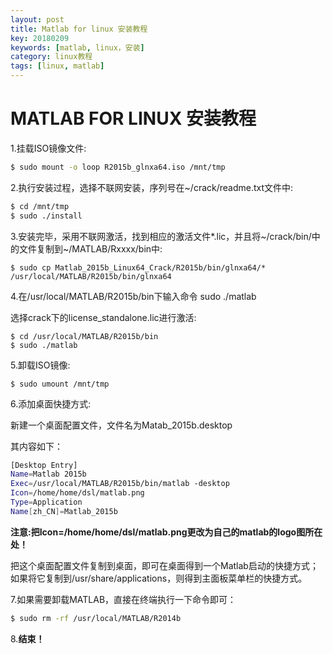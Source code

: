 ```yaml
---
layout: post
title: Matlab for linux 安装教程
key: 20180209
keywords: [matlab, linux，安装]   
category: linux教程
tags: [linux, matlab]
---
```


# MATLAB FOR LINUX 安装教程
1.挂载ISO镜像文件:

```bash
$ sudo mount -o loop R2015b_glnxa64.iso /mnt/tmp
```
2.执行安装过程，选择不联网安装，序列号在~/crack/readme.txt文件中:

```bash
$ cd /mnt/tmp
$ sudo ./install
```
3.安装完毕，采用不联网激活，找到相应的激活文件*.lic，并且将~/crack/bin/中的文件复制到~/MATLAB/Rxxxx/bin中:

```shell
$ sudo cp Matlab_2015b_Linux64_Crack/R2015b/bin/glnxa64/* /usr/local/MATLAB/R2015b/bin/glnxa64
```
4.在/usr/local/MATLAB/R2015b/bin下输入命令 sudo ./matlab

选择crack下的license_standalone.lic进行激活:
```shell
$ cd /usr/local/MATLAB/R2015b/bin
$ sudo ./matlab
```

5.卸载ISO镜像:
```
$ sudo umount /mnt/tmp
```
6.添加桌面快捷方式:

新建一个桌面配置文件，文件名为Matab_2015b.desktop

其内容如下：
```bash
[Desktop Entry]
Name=Matlab 2015b
Exec=/usr/local/MATLAB/R2015b/bin/matlab -desktop
Icon=/home/home/dsl/matlab.png
Type=Application
Name[zh_CN]=Matlab_2015b
```
**注意:把Icon=/home/home/dsl/matlab.png更改为自己的matlab的logo图所在处！**

把这个桌面配置文件复制到桌面，即可在桌面得到一个Matlab启动的快捷方式；
如果将它复制到/usr/share/applications，则得到主面板菜单栏的快捷方式。


7.如果需要卸载MATLAB，直接在终端执行一下命令即可：
```bash
$ sudo rm -rf /usr/local/MATLAB/R2014b
```


8.**结束！**